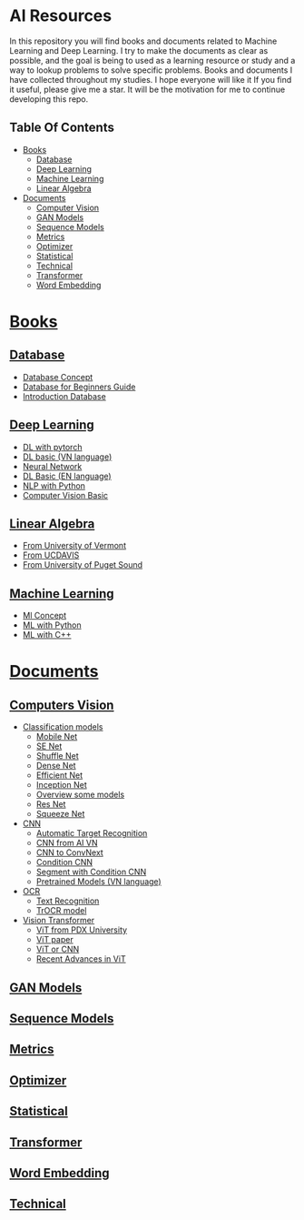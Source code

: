 # AI Resources

In this repository you will find books and documents related to Machine Learning and Deep Learning. 
I try to make the documents as clear as possible, and the goal is being to used as a learning resource or study and a way to lookup problems to solve specific problems. 
Books and documents I have collected throughout my studies. I hope everyone will like it
If you find it useful, please give me a star. It will be the motivation for me to continue developing this repo.

## Table Of Contents

- [Books](#Books) 
  - [Database](#Database)
  - [Deep Learning](#deep-learning) 
  - [Machine Learning](#machine-learning) 
  - [Linear Algebra](#linear-algebra)
- [Documents](#documents)
  - [Computer Vision](#computers-vision)
  - [GAN Models](#gan-models)
  - [Sequence Models](#sequence-models)
  - [Metrics](#Metrics)
  - [Optimizer](#Optimizer)
  - [Statistical](#Statistical)
  - [Technical](#Technical)
  - [Transformer](#Transformer)
  - [Word Embedding](#word-embedding)

# [Books](https://github.com/tinh2044/AI-Resource/tree/main/Book)
## [Database](https://github.com/tinh2044/AI-Resource/tree/main/Book/Database)
- [Database Concept](https://github.com/tinh2044/AI-Resource/blob/main/Book/Database/Database%20Concepts.pdf)
- [Database for Beginners Guide](https://github.com/tinh2044/AI-Resource/blob/main/Book/Database/Databases%20A%20Beginners%20Guide.pdf)
- [Introduction Database](https://github.com/tinh2044/AI-Resource/blob/main/Book/Database/introduction%20database.pdf)
## [Deep Learning](https://github.com/tinh2044/AI-Resource/tree/main/Book/DeepLearning)
  - [DL with pytorch](https://github.com/tinh2044/AI-Resource/blob/main/Book/DeepLearning/Deep-Learning-with-PyTorch.pdf)
  - [DL basic (VN language)](https://github.com/tinh2044/AI-Resource/blob/main/Book/DeepLearning/Deep%20Learning%20Basic%20(VN%20language).pdf)
  - [Neural Network](https://github.com/tinh2044/AI-Resource/blob/main/Book/DeepLearning/Neural%20Networks%20from%20Scratch%20in%20Python.pdf)
  - [DL Basic (EN language)](https://github.com/tinh2044/AI-Resource/blob/main/Book/DeepLearning/Understanding%20Deep%20Learning.pdf)
  - [NLP with Python](https://github.com/tinh2044/AI-Resource/blob/main/Book/DeepLearning/natural%20language%20processing%20with%20python.pdf)
  - [Computer Vision Basic](https://github.com/tinh2044/AI-Resource/blob/main/Book/DeepLearning/practical%20computer%20vision.pdf)
## [Linear Algebra](https://github.com/tinh2044/AI-Resource/tree/main/Book/Linear%20Algebra)
  - [From University of Vermont](https://github.com/tinh2044/AI-Resource/blob/main/Book/Linear%20Algebra/Linear%20Algebra.pdf)
  - [From UCDAVIS](https://github.com/tinh2044/AI-Resource/blob/main/Book/Linear%20Algebra/Linear%20Algebra%20from%20UCDAVIS%20.pdf)
  - [From University of Puget Sound](https://github.com/tinh2044/AI-Resource/blob/main/Book/Linear%20Algebra/A%20First%20Course%20in%20Linear%20Algebra.pdf)
## [Machine Learning](https://github.com/tinh2044/AI-Resource/tree/main/Book/Machine%20Learning)
  - [Ml Concept](https://github.com/tinh2044/AI-Resource/blob/main/Book/Machine%20Learning/Machine%20Learning%20Concept.pdf)
  - [ML with Python](https://github.com/tinh2044/AI-Resource/blob/main/Book/Machine%20Learning/AI%20and%20machine%20learning%20for%20coders%20a%20programmers%20guide%20to%20artificial%20intelligence%20.pdf)
  - [ML with C++](https://github.com/tinh2044/AI-Resource/blob/main/Book/Machine%20Learning/Hands%20On%20Machine%20Learning%20with%20C%2B%2B%20Build.pdf)




# [Documents](https://github.com/tinh2044/AI-Resource/tree/main/Documents)
## [Computers Vision](https://github.com/tinh2044/AI-Resource/tree/main/Documents/Computer%20Vision)
  - [Classification models](https://github.com/tinh2044/AI-Resource/tree/main/Documents/Computer%20Vision/Classification%20models)
    - [Mobile Net](https://github.com/tinh2044/AI-Resource/tree/main/Documents/Computer%20Vision/Classification%20models/Mobile%20Net)
    - [SE Net](https://github.com/tinh2044/AI-Resource/tree/main/Documents/Computer%20Vision/Classification%20models/SE%20Net)
    - [Shuffle Net](https://github.com/tinh2044/AI-Resource/tree/main/Documents/Computer%20Vision/Classification%20models/Shuffle%20Net)
    - [Dense Net](https://github.com/tinh2044/AI-Resource/blob/main/Documents/Computer%20Vision/Classification%20models/Densely%20Connected%20Convolutional%20Networks.pdf)
    - [Efficient Net](https://github.com/tinh2044/AI-Resource/blob/main/Documents/Computer%20Vision/Classification%20models/EfficentNet.pdf)
    - [Inception Net](https://github.com/tinh2044/AI-Resource/blob/main/Documents/Computer%20Vision/Classification%20models/Going%20deeper%20with%20convolutions.pdf)
    - [Overview some models](https://github.com/tinh2044/AI-Resource/blob/main/Documents/Computer%20Vision/Classification%20models/Over%20view%20some%20models%20.pdf)
    - [Res Net](https://github.com/tinh2044/AI-Resource/blob/main/Documents/Computer%20Vision/Classification%20models/Resnet.pdf)
    - [Squeeze Net](https://github.com/tinh2044/AI-Resource/blob/main/Documents/Computer%20Vision/Classification%20models/SuqeezeNet.pdf)
  - [CNN](https://github.com/tinh2044/AI-Resource/tree/main/Documents/Computer%20Vision/CNN)
    - [Automatic Target Recognition](https://github.com/tinh2044/AI-Resource/blob/main/Documents/Computer%20Vision/CNN/A%20Lightweight%20Fully%20Convolutional%20Neural%20Network.pdf)
    - [CNN from AI VN](https://github.com/tinh2044/AI-Resource/blob/main/Documents/Computer%20Vision/CNN/CNN.pdf)
    - [CNN to ConvNext](https://github.com/tinh2044/AI-Resource/blob/main/Documents/Computer%20Vision/CNN/CNN%20Module.pdf)
    - [Condition CNN](https://github.com/tinh2044/AI-Resource/blob/main/Documents/Computer%20Vision/CNN/Conditional%20Convolution.pdf)
    - [Segment with Condition CNN](https://github.com/tinh2044/AI-Resource/blob/main/Documents/Computer%20Vision/CNN/Conditional%20Convolution%20for%20Image%20Segmentaion.pdf)
    - [Pretrained Models (VN language)](https://github.com/tinh2044/AI-Resource/blob/main/Documents/Computer%20Vision/CNN/Exercise.pdf)
  - [OCR](https://github.com/tinh2044/AI-Resource/tree/main/Documents/Computer%20Vision/OCR)
    - [Text Recognition](https://github.com/tinh2044/AI-Resource/blob/main/Documents/Computer%20Vision/OCR/Text%20Recognition.pdf)
    - [TrOCR model](https://github.com/tinh2044/AI-Resource/blob/main/Documents/Computer%20Vision/OCR/TrOCR%20Transformer-based%20Optical%20Charater%20Recognition.pdf)
  - [Vision Transformer](https://github.com/tinh2044/AI-Resource/tree/main/Documents/Computer%20Vision/Vision%20Transformer)
    - [ViT from PDX University](https://github.com/tinh2044/AI-Resource/blob/main/Documents/Computer%20Vision/Vision%20Transformer/Vision%20Transformer(PDX%20university).pdf)
    - [ViT paper](https://github.com/tinh2044/AI-Resource/blob/main/Documents/Computer%20Vision/Vision%20Transformer/Vision%20Transformer.pdf)
    - [ViT or CNN](https://github.com/tinh2044/AI-Resource/blob/main/Documents/Computer%20Vision/Vision%20Transformer/A%20survey%20of%20the%20Vision%20Transformers%20and%20its%20CNN-Transformer%20based%20.pdf)
    - [Recent Advances in ViT](https://github.com/tinh2044/AI-Resource/blob/main/Documents/Computer%20Vision/Vision%20Transformer/Recent%20Advances%20in%20Vision%20Transformer.pdf)
## [GAN Models](https://github.com/tinh2044/AI-Resource/tree/main/Documents/Generative%20Adversarial%20Networks)
## [Sequence Models](https://github.com/tinh2044/AI-Resource/tree/main/Documents/Generative%20Adversarial%20Networks)
## [Metrics](https://github.com/tinh2044/AI-Resource/tree/main/Documents/Metrics)
## [Optimizer](https://github.com/tinh2044/AI-Resource/tree/main/Documents/Metrics)
## [Statistical](https://github.com/tinh2044/AI-Resource/tree/main/Documents/Optimizer)
## [Transformer](https://github.com/tinh2044/AI-Resource/tree/main/Documents/Sequence%20Models)
## [Word Embedding](https://github.com/tinh2044/AI-Resource/tree/main/Documents/Word_Embedding)
## [Technical](https://github.com/tinh2044/AI-Resource/tree/main/Documents/Technical)
